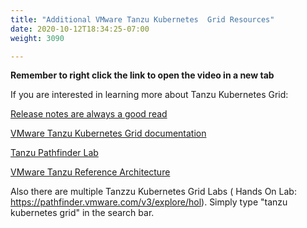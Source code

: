 ```yaml
---
title: "Additional VMware Tanzu Kubernetes  Grid Resources"
date: 2020-10-12T18:34:25-07:00
weight: 3090

---
```


**Remember to right click the link to open the video in a new tab**   

If you are interested in learning more about Tanzu Kubernetes Grid:

[Release notes are always a good read](https://docs.vmware.com/en/VMware-Tanzu-Kubernetes-Grid/1.5/vmware-tanzu-kubernetes-grid-15/GUID-index.html)

[VMware Tanzu Kubernetes Grid documentation](https://docs.vmware.com/en/VMware-Tanzu-Kubernetes-Grid/index.html)

[Tanzu Pathfinder Lab](https://pathfinder.vmware.com/path/tanzu_standard)

[VMware Tanzu Reference Architecture](https://docs.vmware.com/en/VMware-Tanzu/services/tanzu-reference-architecture.pdf)

Also there are multiple Tanzzu Kubernetes Grid Labs ( Hands On Lab: https://pathfinder.vmware.com/v3/explore/hol). Simply type "tanzu kubernetes grid" in the search bar.   


